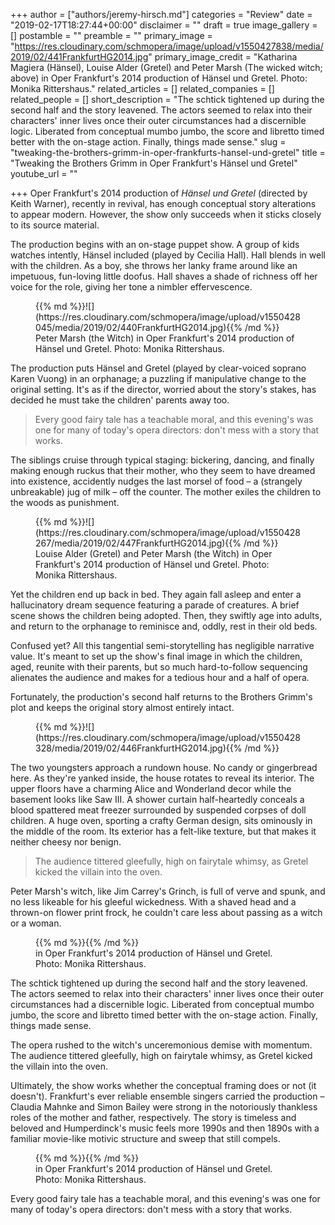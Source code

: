 +++
author = ["authors/jeremy-hirsch.md"]
categories = "Review"
date = "2019-02-17T18:27:44+00:00"
disclaimer = ""
draft = true
image_gallery = []
postamble = ""
preamble = ""
primary_image = "https://res.cloudinary.com/schmopera/image/upload/v1550427838/media/2019/02/441FrankfurtHG2014.jpg"
primary_image_credit = "Katharina Magiera (Hänsel), Louise Alder (Gretel) and Peter Marsh (The wicked witch; above) in Oper Frankfurt's 2014 production of Hänsel und Gretel. Photo: Monika Rittershaus."
related_articles = []
related_companies = []
related_people = []
short_description = "The schtick tightened up during the second half and the story leavened. The actors seemed to relax into their characters' inner lives once their outer circumstances had a discernible logic. Liberated from conceptual mumbo jumbo, the score and libretto timed better with the on-stage action. Finally, things made sense."
slug = "tweaking-the-brothers-grimm-in-oper-frankfurts-hansel-und-gretel"
title = "Tweaking the Brothers Grimm in Oper Frankfurt's Hänsel und Gretel"
youtube_url = ""

+++
Oper Frankfurt's 2014 production of _Hänsel und Gretel_ (directed by Keith Warner), recently in revival, has enough conceptual story alterations to appear modern. However, the show only succeeds when it sticks closely to its source material.

The production begins with an on-stage puppet show. A group of kids watches intently, Hänsel included (played by Cecilia Hall). Hall blends in well with the children. As a boy, she throws her lanky frame around like an impetuous, fun-loving little doofus. Hall shaves a shade of richness off her voice for the role, giving her tone a nimbler effervescence.

<figure data-type="image">{{% md %}}![](https://res.cloudinary.com/schmopera/image/upload/v1550428045/media/2019/02/440FrankfurtHG2014.jpg){{% /md %}}

<figcaption>Peter Marsh (the Witch) in Oper Frankfurt's 2014 production of Hänsel und Gretel. Photo: Monika Rittershaus.</figcaption>

</figure>

The production puts Hänsel and Gretel (played by clear-voiced soprano Karen Vuong) in an orphanage; a puzzling if manipulative change to the original setting. It's as if the director, worried about the story's stakes, has decided he must take the children' parents away too.

> Every good fairy tale has a teachable moral, and this evening's was one for many of today's opera directors: don't mess with a story that works.

The siblings cruise through typical staging: bickering, dancing, and finally making enough ruckus that their mother, who they seem to have dreamed into existence, accidently nudges the last morsel of food – a (strangely unbreakable) jug of milk – off the counter. The mother exiles the children to the woods as punishment.

<figure data-type="image">{{% md %}}![](https://res.cloudinary.com/schmopera/image/upload/v1550428267/media/2019/02/447FrankfurtHG2014.jpg){{% /md %}}

<figcaption>Louise Alder (Gretel) and Peter Marsh (the Witch) in Oper Frankfurt's 2014 production of Hänsel und Gretel. Photo: Monika Rittershaus.</figcaption>

</figure>

Yet the children end up back in bed. They again fall asleep and enter a hallucinatory dream sequence featuring a parade of creatures. A brief scene shows the children being adopted. Then, they swiftly age into adults, and return to the orphanage to reminisce and, oddly, rest in their old beds.

Confused yet? All this tangential semi-storytelling has negligible narrative value. It's meant to set up the show's final image in which the children, aged, reunite with their parents, but so much hard-to-follow sequencing alienates the audience and makes for a tedious hour and a half of opera.

Fortunately, the production's second half returns to the Brothers Grimm's plot and keeps the original story almost entirely intact.

<figure data-type="image">{{% md %}}![](https://res.cloudinary.com/schmopera/image/upload/v1550428328/media/2019/02/446FrankfurtHG2014.jpg){{% /md %}}

<figcaption></figcaption>

</figure>

The two youngsters approach a rundown house. No candy or gingerbread here. As they're yanked inside, the house rotates to reveal its interior. The upper floors have a charming Alice and Wonderland decor while the basement looks like Saw III. A shower curtain half-heartedly conceals a blood spattered meat freezer surrounded by suspended corpses of doll children. A huge oven, sporting a crafty German design, sits ominously in the middle of the room. Its exterior has a felt-like texture, but that makes it neither cheesy nor benign.

> The audience tittered gleefully, high on fairytale whimsy, as Gretel kicked the villain into the oven.

Peter Marsh's witch, like Jim Carrey's Grinch, is full of verve and spunk, and no less likeable for his gleeful wickedness. With a shaved head and a thrown-on flower print frock, he couldn't care less about passing as a witch or a woman.

<figure data-type="image">{{% md %}}{{% /md %}}

<figcaption>in Oper Frankfurt's 2014 production of Hänsel und Gretel. Photo: Monika Rittershaus.</figcaption>

</figure>

The schtick tightened up during the second half and the story leavened. The actors seemed to relax into their characters' inner lives once their outer circumstances had a discernible logic. Liberated from conceptual mumbo jumbo, the score and libretto timed better with the on-stage action. Finally, things made sense.

The opera rushed to the witch's unceremonious demise with momentum. The audience tittered gleefully, high on fairytale whimsy, as Gretel kicked the villain into the oven.

Ultimately, the show works whether the conceptual framing does or not (it doesn't). Frankfurt's ever reliable ensemble singers carried the production – Claudia Mahnke and Simon Bailey were strong in the notoriously thankless roles of the mother and father, respectively. The story is timeless and beloved and Humperdinck's music feels more 1990s and then 1890s with a familiar movie-like motivic structure and sweep that still compels.

<figure data-type="image">{{% md %}}{{% /md %}}

<figcaption>in Oper Frankfurt's 2014 production of Hänsel und Gretel. Photo: Monika Rittershaus.</figcaption>

</figure>

Every good fairy tale has a teachable moral, and this evening's was one for many of today's opera directors: don't mess with a story that works.
